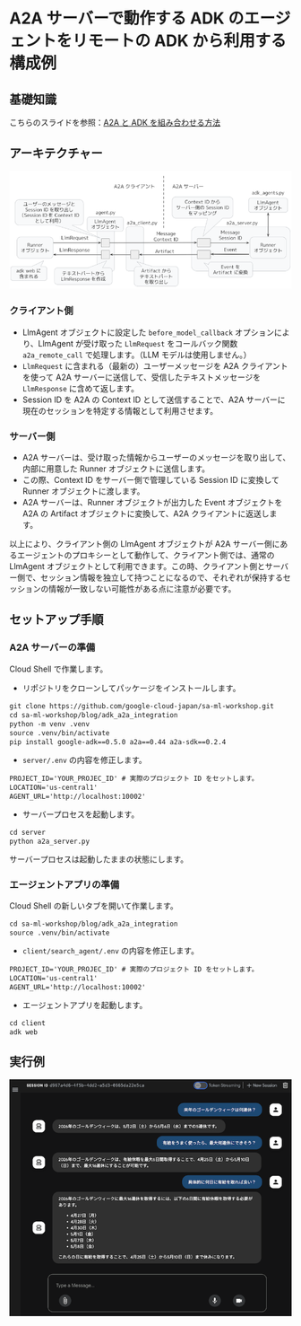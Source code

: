# A2A サーバーで動作する ADK のエージェントをリモートの ADK から利用する構成例

## 基礎知識

こちらのスライドを参照：[A2A と ADK を組み合わせる方法](https://github.com/google-cloud-japan/sa-ml-workshop/blob/main/blog/adk_a2a_integration/images/ADK_A2A_integration.pdf)

## アーキテクチャー

![](images/architecture.png)

### クライアント側

- LlmAgent オブジェクトに設定した `before_model_callback` オプションにより、LlmAgent が受け取った `LlmRequest` をコールバック関数 `a2a_remote_call` で処理します。（LLM モデルは使用しません。）
- `LlmRequest` に含まれる（最新の）ユーザーメッセージを A2A クライアントを使って A2A サーバーに送信して、受信したテキストメッセージを `LlmResponse` に含めて返します。
- Session ID を A2A の Context ID として送信することで、A2A サーバーに現在のセッションを特定する情報として利用させます。

### サーバー側

- A2A サーバーは、受け取った情報からユーザーのメッセージを取り出して、内部に用意した Runner オブジェクトに送信します。
- この際、Context ID をサーバー側で管理している Session ID に変換して Runner オブジェクトに渡します。
- A2A サーバーは、Runner オブジェクトが出力した Event オブジェクトを A2A の Artifact オブジェクトに変換して、A2A クライアントに返送します。

以上により、クライアント側の LlmAgent オブジェクトが A2A サーバー側にあるエージェントのプロキシーとして動作して、クライアント側では、通常の LlmAgent オブジェクトとして利用できます。この時、クライアント側とサーバー側で、セッション情報を独立して持つことになるので、それぞれが保持するセッションの情報が一致しない可能性がある点に注意が必要です。

## セットアップ手順

### A2A サーバーの準備

Cloud Shell で作業します。

- リポジトリをクローンしてパッケージをインストールします。
```
git clone https://github.com/google-cloud-japan/sa-ml-workshop.git
cd sa-ml-workshop/blog/adk_a2a_integration
python -m venv .venv
source .venv/bin/activate
pip install google-adk==0.5.0 a2a==0.44 a2a-sdk==0.2.4
```

- `server/.env` の内容を修正します。
```
PROJECT_ID='YOUR_PROJEC_ID' # 実際のプロジェクト ID をセットします。
LOCATION='us-central1'
AGENT_URL='http://localhost:10002'
```

- サーバープロセスを起動します。
```
cd server
python a2a_server.py
```

サーバープロセスは起動したままの状態にします。

### エージェントアプリの準備

Cloud Shell の新しいタブを開いて作業します。

```
cd sa-ml-workshop/blog/adk_a2a_integration
source .venv/bin/activate
```
- `client/search_agent/.env` の内容を修正します。

```
PROJECT_ID='YOUR_PROJEC_ID' # 実際のプロジェクト ID をセットします。
LOCATION='us-central1'
AGENT_URL='http://localhost:10002'
```

- エージェントアプリを起動します。

```
cd client
adk web
```

## 実行例
  
![](images/screenshot.png)




